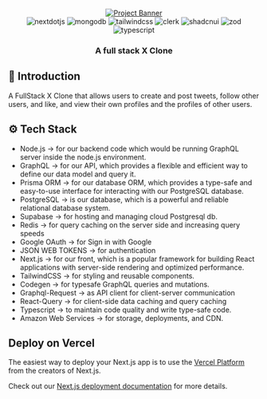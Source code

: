 <div align="center">
  <br />
    <a href="#" target="_blank">
      <img src="https://github.com/ShivamGupta-5703/X-Frontend/assets/134150130/eae0aa57-812a-40f1-ac66-d9d6bcbc9db3" alt="Project Banner">
    </a>
  <br />

  <div>
    <img src="https://img.shields.io/badge/-Next_JS-black?style=for-the-badge&logoColor=white&logo=nextdotjs&color=000000" alt="nextdotjs" />
    <img src="https://img.shields.io/badge/-Supabase-black?style=for-the-badge&logoColor=white&logo=mongodb&color=47A248" alt="mongodb" />
    <img src="https://img.shields.io/badge/-Tailwind_CSS-black?style=for-the-badge&logoColor=white&logo=tailwindcss&color=06B6D4" alt="tailwindcss" />
    <img src="https://img.shields.io/badge/-Clerk-black?style=for-the-badge&logoColor=white&logo=clerk&color=6C47FF" alt="clerk" />
    <img src="https://img.shields.io/badge/-Shadcn_UI-black?style=for-the-badge&logoColor=white&logo=shadcnui&color=000000" alt="shadcnui" />
    <img src="https://img.shields.io/badge/-Zod-black?style=for-the-badge&logoColor=white&logo=zod&color=3E67B1" alt="zod" />
    <img src="https://img.shields.io/badge/-Typescript-black?style=for-the-badge&logoColor=white&logo=typescript&color=3178C6" alt="typescript" />
  </div>

  <h3 align="center">A full stack X Clone</h3>
</div>

## <a name="introduction">🤖 Introduction</a>
A FullStack X Clone that allows users to create and post tweets, follow other users, and like, and view their own profiles and the profiles of other users.

## <a name="tech-stack">⚙️ Tech Stack</a>

- Node.js             -> for our backend code which would be running GraphQL server inside the node.js environment.
- GraphQL             -> for our API, which provides a flexible and efficient way to define our data model and query it.
- Prisma ORM          -> for our database ORM, which provides a type-safe and easy-to-use interface for interacting with our PostgreSQL database.
- PostgreSQL          -> is our database, which is a powerful and reliable relational database system.
- Supabase            -> for hosting and managing cloud Postgresql db.
- Redis               -> for query caching on the server side and increasing query speeds
- Google OAuth        -> for Sign in with Google
- JSON WEB TOKENS     -> for authentication
- Next.js             -> for our front, which is a popular framework for building React applications with server-side rendering and optimized performance.
- TailwindCSS         -> for styling and reusable components.
- Codegen             -> for typesafe GraphQL queries and mutations.
- Graphql-Request     -> as API client for client-server communication
- React-Query         -> for client-side data caching and query caching
- Typescript          -> to maintain code quality and write type-safe code.
- Amazon Web Services -> for storage, deployments, and CDN.

## Deploy on Vercel

The easiest way to deploy your Next.js app is to use the [Vercel Platform](https://vercel.com/new?utm_medium=default-template&filter=next.js&utm_source=create-next-app&utm_campaign=create-next-app-readme) from the creators of Next.js.

Check out our [Next.js deployment documentation](https://nextjs.org/docs/deployment) for more details.
